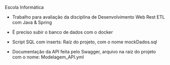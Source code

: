 Escola Informática

- Trabalho para avaliação da disciplina de Desenvolvimento Web Rest ETL com Java & Spring

- É preciso subir o banco de dados com o docker

- Script SQL com inserts: Raíz do projeto, com o nome mockDados.sql

- Documentação da API feita pelo Swagger, arquivo na raiz do projeto com o nome: Modelagem_API.yml

